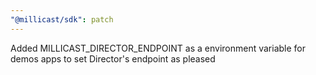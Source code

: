 ```yaml
---
"@millicast/sdk": patch
---
```


Added MILLICAST_DIRECTOR_ENDPOINT as a environment variable for demos apps to set Director's endpoint as pleased
